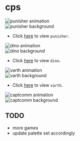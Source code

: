 # cps

![punisher animation](https://raw.githubusercontent.com/bombzj/arcade-sprite-viewer/master/res/punisheranim.gif)<br/>
![punisher background](https://raw.githubusercontent.com/bombzj/arcade-sprite-viewer/master/res/punishermap.png)<br/>

* Click [here](https://bombzj.github.io/arcade-sprite-viewer/?punisher) to view `punisher`.

![dino animation](https://raw.githubusercontent.com/bombzj/arcade-sprite-viewer/master/res/animdino.gif)<br/>
![dino background](https://raw.githubusercontent.com/bombzj/arcade-sprite-viewer/master/res/mapdino.png)<br/>

* Click [here](https://bombzj.github.io/arcade-sprite-viewer/?dino) to view `dino`.

![varth animation](https://raw.githubusercontent.com/bombzj/arcade-sprite-viewer/master/res/animvarth.gif)<br/>
![varth background](https://raw.githubusercontent.com/bombzj/arcade-sprite-viewer/master/res/mapvarth.png)<br/>

* Click [here](https://bombzj.github.io/arcade-sprite-viewer/?varth) to view `varth`.

![captcomm animation](https://raw.githubusercontent.com/bombzj/arcade-sprite-viewer/master/res/animcapt.gif)<br/>
![captcomm background](https://raw.githubusercontent.com/bombzj/arcade-sprite-viewer/master/res/mapcapt.png)<br/>


## TODO
* more games
* update palette set accordingly